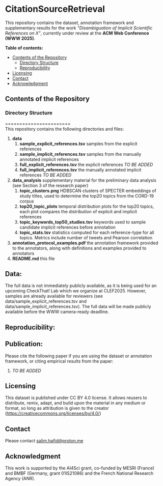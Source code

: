 # CitationSourceRetrieval

<!-- Short Introduction what this repo is about -->
This repository contains the dataset, annotation framework and supplementary results for the work *"Disambiguation of Implicit Scientific References on X"*, currently under review at the **ACM Web Conference (WWW 2025)**.

__Table of contents:__
- [Contents of the Repository](#contents-of-the-repository)
  - [Directory Structure](#directory-structure)
  - [Reproducibility](#reproducibility)
- [Licensing](#licensing)
- [Contact](#credits)
- [Acknowledgment](#acknowledgment)

## Contents of the Repository

### Directory Structure
=======================<br/>
This repository contains the following directories and files:

1. **data**
   1. **sample_explicit_references.tsv** samples from the explicit references
   2. **sample_implicit_references.tsv** samples from the manually annotated implicit references
   3. **full_explicit_references.tsv** the explicit references *TO BE ADDED*
   4. **full_implicit_references.tsv** the manually annotated implicit references *TO BE ADDED*
3. **data_analysis** supplementary material for the preliminary data analysis (see Section 3 of the research paper)
   1. **topic_clusters.png** HDBSCAN clusters of SPECTER embeddings of study titles, used to determine the top20 topics from the CORD-19 corpus
   2. **top20_topic_plots** temporal distribution plots for the top20 topics, each plot compares the distribution of explicit and implicit references 
   3. **topic_keywords_top50_studies.tsv** keywords used to sample candidate implicit references before annotation
   4. **topic_stats.tsv** statistics computed for each reference-type for all topics. Metrics include number of tweets and Pearson correlation
4. **annotation_protocol_examples.pdf** the annotation framework provided to the annotators, along with definitions and examples provided to annotators
9. **README.md** this file

## Data:
The full data is not immediately publicly available, as it is being used for an upcoming CheckThat! Lab which we organize at CLEF2025. However, samples are already available for reviewers (see data/sample_explicit_references.tsv and data/sample_implicit_references.tsv). The full data will be made publicly available before the WWW camera-ready deadline.

## Reproducibility:

## Publication:
<!-- TODO: Update with correct information once we uploaded the paper somewhere -->
Please cite the following paper if you are using the dataset or annotation framework, or citing empirical results from the paper:

1. *TO BE ADDED*

## Licensing
This dataset is published under CC BY 4.0 license. It allows reusers to distribute, remix, adapt, and build upon the material in any medium or format, so long as attribution is given to the creator (https://creativecommons.org/licenses/by/4.0/)

## Contact
Please contact salim.hafid@proton.me

## Acknowledgment
<!-- TODO: Update with french grant number -->
This work is supported by the AI4Sci grant, co-funded by MESRI (France) and BMBF (Germany, grant 01IS21086) and the French National Research Agency (ANR).
